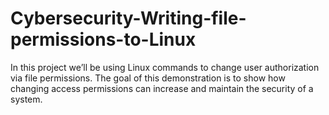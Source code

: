 # Cybersecurity-Writing-file-permissions-to-Linux
In this project we’ll be using Linux commands to change user authorization via file permissions. The goal of this demonstration is to show how changing access permissions can increase and maintain the security of a system.
